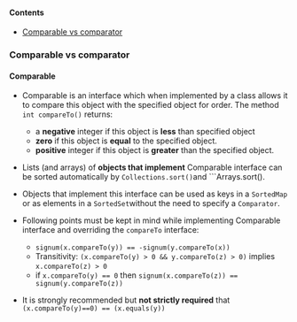#### Contents
* [Comparable vs comparator](#comparable-vs-comparator)


### Comparable vs comparator

#### Comparable 

* Comparable is an interface which when implemented by a class allows it to compare this object with the specified object for order. The method ```int compareTo()``` returns:
  * a **negative** integer if this object is **less** than specified object
  * **zero** if this object is **equal** to the specified object.
  * **positive** integer if this object is **greater** than the specified object.
  
* Lists (and arrays) of **objects that implement** Comparable interface can be sorted automatically by  ```Collections.sort()```and  ```Arrays.sort().  

* Objects that implement this  interface can be used as keys in a ```SortedMap``` or as  elements in a ```SortedSet```without the need to specify a ```Comparator```.

* Following points must be kept in mind while implementing Comparable interface and overriding the ```compareTo``` interface:
  * ```signum(x.compareTo(y)) == -signum(y.compareTo(x))```
  * Transitivity: ```(x.compareTo(y) > 0 && y.compareTo(z) > 0)``` implies ```x.compareTo(z) > 0```
  * if ```x.compareTo(y) == 0``` then ```signum(x.compareTo(z)) == signum(y.compareTo(z))```
  
* It is strongly recommended but **not strictly required** that ```(x.compareTo(y)==0) == (x.equals(y))```



  
  

